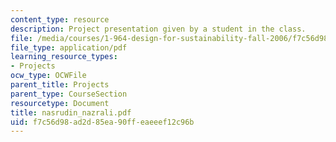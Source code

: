 ```yaml
---
content_type: resource
description: Project presentation given by a student in the class.
file: /media/courses/1-964-design-for-sustainability-fall-2006/f7c56d98ad2d85ea90ffeaeeef12c96b_nasrudin_nazrali.pdf
file_type: application/pdf
learning_resource_types:
- Projects
ocw_type: OCWFile
parent_title: Projects
parent_type: CourseSection
resourcetype: Document
title: nasrudin_nazrali.pdf
uid: f7c56d98-ad2d-85ea-90ff-eaeeef12c96b
---
```

